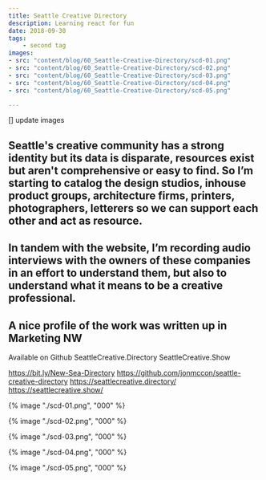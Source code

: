 ```yaml
---
title: Seattle Creative Directory 
description: Learning react for fun
date: 2018-09-30
tags: 
    - second tag
images: 
- src: "content/blog/60_Seattle-Creative-Directory/scd-01.png"
- src: "content/blog/60_Seattle-Creative-Directory/scd-02.png"
- src: "content/blog/60_Seattle-Creative-Directory/scd-03.png"
- src: "content/blog/60_Seattle-Creative-Directory/scd-04.png"
- src: "content/blog/60_Seattle-Creative-Directory/scd-05.png"

---
```


[] update images 

Seattle's creative community has a strong identity but its data is disparate, resources exist but aren't comprehensive or easy to find. So I’m starting to catalog the design studios, inhouse product groups, architecture firms, printers, photographers, letterers so we can support each other and act as resource.
-
In tandem with the website, I’m recording audio interviews with the owners of these companies in an effort to understand them, but also to understand what it means to be a creative professional. 
-
A nice profile of the work was written up in Marketing NW
-
Available on Github
SeattleCreative.Directory
SeattleCreative.Show

https://bit.ly/New-Sea-Directory
https://github.com/jonmccon/seattle-creative-directory
https://seattlecreative.directory/
https://seattlecreative.show/


{% image "./scd-01.png", "000" %}

{% image "./scd-02.png", "000" %}

{% image "./scd-03.png", "000" %}

{% image "./scd-04.png", "000" %}

{% image "./scd-05.png", "000" %}


